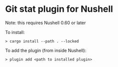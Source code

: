 # Git stat plugin for Nushell

Note: this requires Nushell 0.60 or later

To install:

```
> cargo install --path . --locked
```

To add the plugin (from inside Nushell):
```
> plugin add <path to installed plugin>
